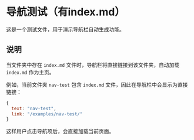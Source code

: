 # 导航测试（有index.md）

这是一个测试文件，用于演示导航栏自动生成功能。

## 说明

当文件夹中存在 `index.md` 文件时，导航栏将直接链接到该文件夹，自动加载 `index.md` 作为主页。

例如，当前文件夹 `nav-test` 包含 `index.md` 文件，因此在导航栏中会显示为直接链接：

```js
{
  text: "nav-test",
  link: "/examples/nav-test/"
}
```

这样用户点击导航项后，会直接加载当前页面。